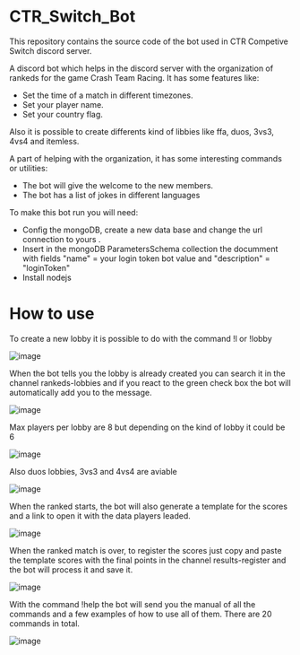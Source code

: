 # CTR_Switch_Bot

This repository contains the source code of the bot used in CTR Competive Switch discord server.

A discord bot which helps in the discord server with the organization of rankeds for the game Crash Team Racing. It has some features like:
  - Set the time of a match in different timezones.
  - Set your player name.
  - Set your country flag.

Also it is possible to create differents kind of libbies like ffa, duos, 3vs3, 4vs4 and itemless.

A part of helping with the organization, it has some interesting commands or utilities:
  - The bot will give the welcome to the new members.
  - The bot has a list of jokes in different languages

To make this bot run you will need:
  - Config the mongoDB, create a new data base and change the url connection to yours .
  - Insert in the mongoDB ParametersSchema collection the documment with fields "name" = your login token bot value and "description" = "loginToken"
  - Install nodejs

  
  
# How to use
  

To create a new lobby it is possible to do with the command !l or !lobby
  
  ![image](https://user-images.githubusercontent.com/51484718/120018323-4b809280-bfe7-11eb-88ab-b88dc43c57ab.png)
  
  
When the bot tells you the lobby is already created you can search it in the channel rankeds-lobbies and if you react to the green check box the bot will automatically add you to the message.
  
  ![image](https://user-images.githubusercontent.com/51484718/120018536-9a2e2c80-bfe7-11eb-8a40-6e808119e792.png)
  
  
Max players per lobby are 8 but depending on the kind of lobby it could be 6
  
  ![image](https://user-images.githubusercontent.com/51484718/120018917-132d8400-bfe8-11eb-8b3a-f7b98e879539.png)

  
Also duos lobbies, 3vs3 and 4vs4 are aviable
  
  ![image](https://user-images.githubusercontent.com/51484718/120018991-2dfff880-bfe8-11eb-9958-621dd580ad08.png)
  
When the ranked starts, the bot will also generate a template for the scores and a link to open it with the data players leaded.
  
  ![image](https://user-images.githubusercontent.com/51484718/120020223-b501a080-bfe9-11eb-83d8-4ee46e997fdd.png)

When the ranked match is over, to register the scores just copy and paste the template scores with the final points in the channel results-register and the bot will process it and save it.
  
  ![image](https://user-images.githubusercontent.com/51484718/120020376-e5e1d580-bfe9-11eb-827c-406d0ccd105a.png)

  
With the command !help the bot will send you the manual of all the commands and a few examples of how to use all of them. There are 20 commands in total. 
  
  ![image](https://user-images.githubusercontent.com/51484718/120019227-78817500-bfe8-11eb-9a86-928668eb34b5.png)
